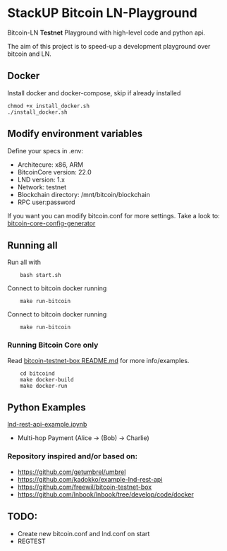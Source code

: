 # StackUP Bitcoin LN-Playground 

Bitcoin-LN **Testnet** Playground with high-level code and python api.

The aim of this project is to speed-up a development playground over bitcoin and LN.


## Docker 
Install docker and docker-compose, skip if already installed 
```
chmod +x install_docker.sh
./install_docker.sh
```

## Modify environment variables
Define your specs in .env: 

 - Architecure: x86, ARM
 - BitcoinCore version: 22.0
 - LND version: 1.x
 - Network: testnet
 - Blockchain directory: /mnt/bitcoin/blockchain
 - RPC user:password

If you want you can modify bitcoin.conf for more settings. Take a look to: [bitcoin-core-config-generator](https://jlopp.github.io/bitcoin-core-config-generator/)

## Running all
Run all with 

```
    bash start.sh  
```
Connect to bitcoin docker running
```
    make run-bitcoin
```

Connect to bitcoin docker running
```
    make run-bitcoin
```

### Running Bitcoin Core only
Read [bitcoin-testnet-box README.md](bitcoind/README.md) for more info/examples. 
```
    cd bitcoind
    make docker-build
    make docker-run
```

## Python Examples
[lnd-rest-api-example.ipynb](https://github.com/kadokko/example-lnd-rest-api/blob/master/notebook/lnd-rest-api-example.ipynb)

- Multi-hop Payment (Alice -> (Bob) -> Charlie)

### Repository inspired and/or based on: 
- https://github.com/getumbrel/umbrel
- https://github.com/kadokko/example-lnd-rest-api
- https://github.com/freewil/bitcoin-testnet-box
- https://github.com/lnbook/lnbook/tree/develop/code/docker
  
## TODO: 
- Create new bitcoin.conf and lnd.conf on start 
- REGTEST